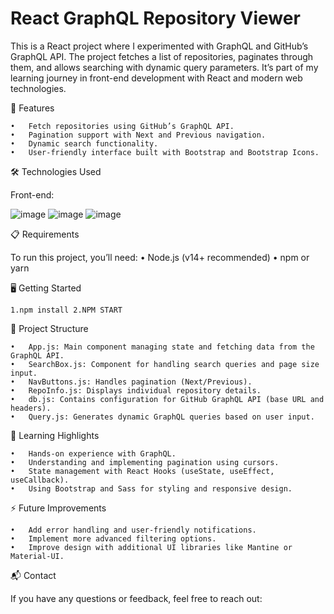 # React GraphQL Repository Viewer

This is a React project where I experimented with GraphQL and GitHub’s GraphQL API. The project fetches a list of repositories, paginates through them, and allows searching with dynamic query parameters. It’s part of my learning journey in front-end development with React and modern web technologies.

🚀 Features

	•	Fetch repositories using GitHub’s GraphQL API.
	•	Pagination support with Next and Previous navigation.
	•	Dynamic search functionality.
	•	User-friendly interface built with Bootstrap and Bootstrap Icons.

 🛠️ Technologies Used

Front-end:

![image](https://github.com/user-attachments/assets/e7503ea9-29ae-48fb-88a6-5124975614a3)
![image](https://github.com/user-attachments/assets/ba607e40-45aa-4308-8e84-670a85efeaeb)
![image](https://github.com/user-attachments/assets/a0d110c3-3dfe-4459-bf13-3d4ce010e6a8)


📋 Requirements

To run this project, you’ll need:
	•	Node.js (v14+ recommended)
	•	npm or yarn

🖥️ Getting Started

	1.npm install 2.NPM START 

🧰 Project Structure

	•	App.js: Main component managing state and fetching data from the GraphQL API.
	•	SearchBox.js: Component for handling search queries and page size input.
	•	NavButtons.js: Handles pagination (Next/Previous).
	•	RepoInfo.js: Displays individual repository details.
	•	db.js: Contains configuration for GitHub GraphQL API (base URL and headers).
	•	Query.js: Generates dynamic GraphQL queries based on user input.

🧪 Learning Highlights

	•	Hands-on experience with GraphQL.
	•	Understanding and implementing pagination using cursors.
	•	State management with React Hooks (useState, useEffect, useCallback).
	•	Using Bootstrap and Sass for styling and responsive design.

  ⚡ Future Improvements

	•	Add error handling and user-friendly notifications.
	•	Implement more advanced filtering options.
	•	Improve design with additional UI libraries like Mantine or Material-UI.

📬 Contact

If you have any questions or feedback, feel free to reach out:



